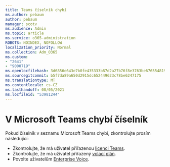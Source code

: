 ```yaml
---
title: Teams číselník chybí
ms.author: pebaum
author: pebaum
manager: scotv
ms.audience: Admin
ms.topic: article
ms.service: o365-administration
ROBOTS: NOINDEX, NOFOLLOW
localization_priority: Normal
ms.collection: Adm_O365
ms.custom:
- "2641"
- "9000719"
ms.openlocfilehash: 3d6856e643e7b0fe435333b87d2a27b76f8e3763be676554819d0147a352273f
ms.sourcegitcommit: b5f7da89a650d2915dc652449623c78be6247175
ms.translationtype: MT
ms.contentlocale: cs-CZ
ms.lasthandoff: 08/05/2021
ms.locfileid: "53981244"
---
```

# <a name="dial-pad-is-missing-in-microsoft-teams"></a>V Microsoft Teams chybí číselník 

Pokud číselník v seznamu Microsoft Teams chybí, zkontrolujte prosím následující:

- Zkontrolujte, že má uživatel přiřazenou [licenci Teams](https://docs.microsoft.com/MicrosoftTeams/assign-teams-licenses).
- Zkontrolujte, že má uživatel přiřazený [volací plán](https://docs.microsoft.com/MicrosoftTeams/calling-plan-landing-page).
- Povolte uživatelům [Enterprise Voice](https://docs.microsoft.com/skypeforbusiness/skype-for-business-hybrid-solutions/plan-your-phone-system-cloud-pbx-solution/enable-users-for-enterprise-voice-online-and-phone-system-voicemail#to-enable-your-users-for-phone-system-in-office-365-voice-and-voicemail).
